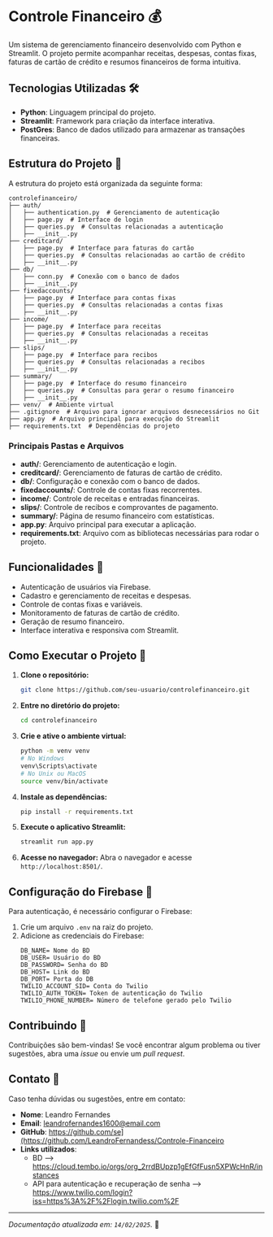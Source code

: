 # Controle Financeiro 💰

Um sistema de gerenciamento financeiro desenvolvido com Python e Streamlit. O projeto permite acompanhar receitas, despesas, contas fixas, faturas de cartão de crédito e resumos financeiros de forma intuitiva.

## Tecnologias Utilizadas 🛠️

- **Python**: Linguagem principal do projeto.
- **Streamlit**: Framework para criação da interface interativa.
- **PostGres**: Banco de dados utilizado para armazenar as transações financeiras.

## Estrutura do Projeto 📂

A estrutura do projeto está organizada da seguinte forma:

```
controlefinanceiro/
├── auth/
│   ├── authentication.py  # Gerenciamento de autenticação
│   ├── page.py  # Interface de login
│   ├── queries.py  # Consultas relacionadas a autenticação
│   ├── __init__.py
├── creditcard/
│   ├── page.py  # Interface para faturas do cartão
│   ├── queries.py  # Consultas relacionadas ao cartão de crédito
│   ├── __init__.py
├── db/
│   ├── conn.py  # Conexão com o banco de dados
│   ├── __init__.py
├── fixedaccounts/
│   ├── page.py  # Interface para contas fixas
│   ├── queries.py  # Consultas relacionadas a contas fixas
│   ├── __init__.py
├── income/
│   ├── page.py  # Interface para receitas
│   ├── queries.py  # Consultas relacionadas a receitas
│   ├── __init__.py
├── slips/
│   ├── page.py  # Interface para recibos
│   ├── queries.py  # Consultas relacionadas a recibos
│   ├── __init__.py
├── summary/
│   ├── page.py  # Interface do resumo financeiro
│   ├── queries.py  # Consultas para gerar o resumo financeiro
│   ├── __init__.py
├── venv/  # Ambiente virtual
├── .gitignore  # Arquivo para ignorar arquivos desnecessários no Git
├── app.py  # Arquivo principal para execução do Streamlit
├── requirements.txt  # Dependências do projeto
```

### Principais Pastas e Arquivos

- **auth/**: Gerenciamento de autenticação e login.
- **creditcard/**: Gerenciamento de faturas de cartão de crédito.
- **db/**: Configuração e conexão com o banco de dados.
- **fixedaccounts/**: Controle de contas fixas recorrentes.
- **income/**: Controle de receitas e entradas financeiras.
- **slips/**: Controle de recibos e comprovantes de pagamento.
- **summary/**: Página de resumo financeiro com estatísticas.
- **app.py**: Arquivo principal para executar a aplicação.
- **requirements.txt**: Arquivo com as bibliotecas necessárias para rodar o projeto.

## Funcionalidades 🚀

- Autenticação de usuários via Firebase.
- Cadastro e gerenciamento de receitas e despesas.
- Controle de contas fixas e variáveis.
- Monitoramento de faturas de cartão de crédito.
- Geração de resumo financeiro.
- Interface interativa e responsiva com Streamlit.

## Como Executar o Projeto 🔧

1. **Clone o repositório:**
   ```bash
   git clone https://github.com/seu-usuario/controlefinanceiro.git
   ```
2. **Entre no diretório do projeto:**
   ```bash
   cd controlefinanceiro
   ```
3. **Crie e ative o ambiente virtual:**
   ```bash
   python -m venv venv
   # No Windows
   venv\Scripts\activate
   # No Unix ou MacOS
   source venv/bin/activate
   ```
4. **Instale as dependências:**
   ```bash
   pip install -r requirements.txt
   ```
5. **Execute o aplicativo Streamlit:**
   ```bash
   streamlit run app.py
   ```
6. **Acesse no navegador:**
   Abra o navegador e acesse `http://localhost:8501/`.

## Configuração do Firebase 🔐

Para autenticação, é necessário configurar o Firebase:

1. Crie um arquivo `.env` na raiz do projeto.
2. Adicione as credenciais do Firebase:
   ```
   DB_NAME= Nome do BD
   DB_USER= Usuário do BD
   DB_PASSWORD= Senha do BD
   DB_HOST= Link do BD
   DB_PORT= Porta do DB
   TWILIO_ACCOUNT_SID= Conta do Twilio
   TWILIO_AUTH_TOKEN= Token de autenticação do Twilio
   TWILIO_PHONE_NUMBER= Número de telefone gerado pelo Twilio
   ```

## Contribuindo 🤝

Contribuições são bem-vindas! Se você encontrar algum problema ou tiver sugestões, abra uma *issue* ou envie um *pull request*.

## Contato 💬

Caso tenha dúvidas ou sugestões, entre em contato:

- **Nome**: Leandro Fernandes
- **Email**: leandrofernandes1600@email.com
- **GitHub**: https://github.com/se](https://github.com/LeandroFernandess/Controle-Financeiro
- **Links utilizados**:
  - BD --> https://cloud.tembo.io/orgs/org_2rrdBUpzp1gEfGfFusn5XPWcHnR/instances
  - API para autenticação e recuperação de senha --> https://www.twilio.com/login?iss=https%3A%2F%2Flogin.twilio.com%2F
---

*Documentação atualizada em: `14/02/2025`.* 🚀

